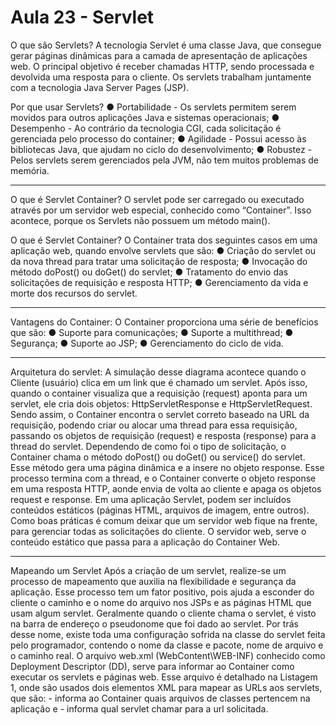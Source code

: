 # Aula 23 - Servlet

O que são Servlets?
A tecnologia Servlet é uma classe Java, que consegue gerar páginas dinâmicas para a camada de apresentação de aplicações web. O principal objetivo é receber chamadas HTTP, sendo processada e devolvida uma resposta para o cliente. Os servlets trabalham juntamente com a tecnologia Java Server Pages (JSP).

Por que usar Servlets?
● Portabilidade - Os servlets permitem serem movidos para outros aplicações Java e sistemas operacionais;
● Desempenho - Ao contrário da tecnologia CGI, cada solicitação é gerenciada pelo processo do container;
● Agilidade - Possui acesso às bibliotecas Java, que ajudam no ciclo do desenvolvimento;
● Robustez - Pelos servlets serem gerenciados pela JVM, não tem muitos problemas de memória.

-----------------------------------------------------------------------------------------------------------------------------------------

O que é Servlet Container?
O servlet pode ser carregado ou executado através por um servidor web especial, conhecido como “Container”. Isso acontece, porque os Servlets não possuem um método main().

O que é Servlet Container?
O Container trata dos seguintes casos em uma aplicação web, quando envolve servlets que são:
● Criação do servlet ou da nova thread para tratar uma solicitação de resposta;
● Invocação do método doPost() ou doGet() do servlet;
● Tratamento do envio das solicitações de requisição e resposta HTTP;
● Gerenciamento da vida e morte dos recursos do servlet.

-----------------------------------------------------------------------------------------------------------------------------------------

Vantagens do Container:
O Container proporciona uma série de benefícios que são:
● Suporte para comunicações;
● Suporte a multithread;
● Segurança;
● Suporte ao JSP;
● Gerenciamento do ciclo de vida.

-----------------------------------------------------------------------------------------------------------------------------------------

Arquitetura do servlet:
A simulação desse diagrama acontece quando o Cliente (usuário) clica em um link que é chamado um servlet. Após isso, quando o container visualiza que a requisição (request) aponta para um servlet, ele cria dois objetos: HttpServletResponse e HttpServletRequest.
Sendo assim, o Container encontra o servlet correto baseado na URL da requisição, podendo criar ou alocar uma thread para essa requisição, passando os objetos de requisição (request) e resposta (response) para a thread do servlet.
Dependendo de como foi o tipo de solicitação, o Container chama o método doPost() ou doGet() ou service() do servlet. Esse método gera uma página dinâmica e a insere no objeto response. Esse processo termina com a thread, e o Container converte o objeto response em uma resposta HTTP, aonde envia de volta ao cliente e apaga os objetos request e response.
Em uma aplicação Servlet, podem ser incluídos conteúdos estáticos (páginas HTML, arquivos de imagem, entre outros). Como boas práticas é comum deixar que um servidor web fique na frente, para gerenciar todas as solicitações do cliente. O servidor web, serve o conteúdo estático que passa para a aplicação do Container Web.

-----------------------------------------------------------------------------------------------------------------------------------------

Mapeando um Servlet
Após a criação de um servlet, realize-se um processo de mapeamento que auxilia na flexibilidade e segurança da aplicação. Esse processo tem um fator positivo, pois ajuda a esconder do cliente o caminho e o nome do arquivo nos JSPs e as páginas HTML que usam algum servlet.
Geralmente quando o cliente chama o servlet, é visto na barra de endereço o pseudonome que foi dado ao servlet. Por trás desse nome, existe toda uma configuração sofrida na classe do servlet feita pelo programador, contendo o nome da classe e pacote, nome de arquivo e o caminho real.
O arquivo web.xml (WebContent\WEB-INF) conhecido como Deployment Descriptor (DD), serve para informar ao Container como executar os servlets e páginas web. 
Esse arquivo é detalhado na Listagem 1, onde são usados dois elementos XML para mapear as URLs aos servlets, que são: <servlet> - informa ao Container quais arquivos de classes pertencem na aplicação e <servlet-mapping> - informa qual servlet chamar para a url solicitada.
